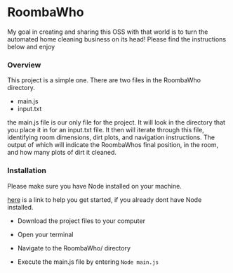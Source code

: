 # RoombaWho
<p>My goal in creating and sharing this OSS with that world is to turn the automated home cleaning business on its head! Please find the instructions below and enjoy</p>

<h3>Overview</h3>
<p>This project is a simple one. There are two files in the RoombaWho directory.</p>

- main.js
- input.txt

<p>the main.js file is our only file for the project. It will look in the directory that you place it in for an input.txt file. It then will iterate through this file, identifying room dimensions, dirt plots, and navigation instructions. The output of which will indicate the RoombaWhos final position, in the room, and how many plots of dirt it cleaned.</p>

<h3>Installation</h3>
<p>Please make sure you have Node installed on your machine.
  
  [here](https://blog.teamtreehouse.com/install-node-js-npm-mac) is a link to help you get started, if you already dont have Node installed.</p>

- Download the project files to your computer

- Open your terminal

- Navigate to the RoombaWho/ directory

- Execute the main.js file by entering `Node main.js`

